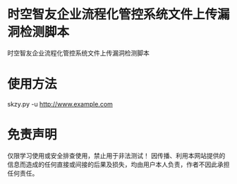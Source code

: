 # 时空智友企业流程化管控系统文件上传漏洞检测脚本
时空智友企业流程化管控系统文件上传漏洞检测脚本
# 使用方法
skzy.py -u http://www.example.com
# 免责声明
仅限学习使用或安全排查使用，禁止用于非法测试！
因传播、利用本网站提供的信息而造成的任何直接或间接的后果及损失，均由用户本人负责，作者不因此承担任何责任。
